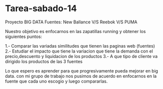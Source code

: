 # Tarea-sabado-14
Proyecto BIG DATA
Fuentes: New Ballance V/S Reebok V/S PUMA

Nuestro objetivo es enfocarnos en las zapatillas running y obtener los siguientes puntos: 

1.- Comparar las variadas similitudes que tienen las paginas web (fuentes)
2.- Estudiar el impacto que tiene la variacion que tiene la demanda con el precio,descuento y liquidacion de los productos
3.- A que tipo de cliente va dirigido los productos de las 3 fuentes

Lo que espero es aprender para que progresivamente pueda mejorar en big data. con mi grupo de trabajo nos pusimos de acuerdo en enfocarnos en la fuente que cada uno escogio y luego compararlas.



